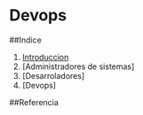 # Devops


##Indice
1. [Introduccion](intoducion.md)
2. [Administradores de sistemas]
3. [Desarroladores]
4. [Devops]

##Referencia
